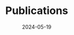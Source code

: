 ---
title: 'Publications'
date: 2024-05-19
type: landing

design:
  # Section spacing
  spacing: '5rem'

# Page sections
sections:
  - block: collection
    content:
      title: Publications
      text: ""
      filters:
        folders:
          - publication
        exclude_featured: false
    design:
      view: citation
---